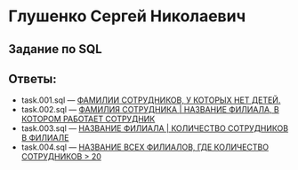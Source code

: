 # Глушенко Сергей Николаевич

## Задание по SQL

## Ответы: 

  * task.001.sql &mdash; [ФАМИЛИИ СОТРУДНИКОВ, У КОТОРЫХ НЕТ ДЕТЕЙ.](task.001.sql) 
  * task.002.sql &mdash; [ФАМИЛИЯ СОТРУДНИКА | НАЗВАНИЕ ФИЛИАЛА, В КОТОРОМ РАБОТАЕТ СОТРУДНИК](task.002.sql)
  * task.003.sql &mdash; [НАЗВАНИЕ ФИЛИАЛА | КОЛИЧЕСТВО СОТРУДНИКОВ В ФИЛИАЛЕ](task.003.sql)
  * task.004.sql &mdash; [НАЗВАНИЕ ВСЕХ ФИЛИАЛОВ, ГДЕ КОЛИЧЕСТВО СОТРУДНИКОВ > 20](task.004.sql)